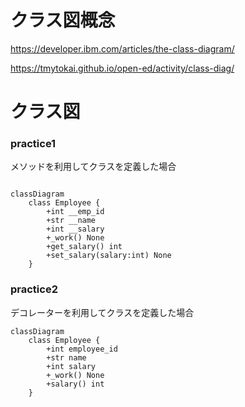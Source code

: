 # クラス図概念

https://developer.ibm.com/articles/the-class-diagram/


https://tmytokai.github.io/open-ed/activity/class-diag/


# クラス図

### practice1
メソッドを利用してクラスを定義した場合
```mermaid
 
classDiagram
    class Employee {
        +int __emp_id
        +str __name
        +int __salary
        +_work() None
        +get_salary() int
        +set_salary(salary:int) None
    }
```

### practice2
デコレーターを利用してクラスを定義した場合
```mermaid
classDiagram
    class Employee {
        +int employee_id
        +str name
        +int salary
        +_work() None
        +salary() int
    }
```
